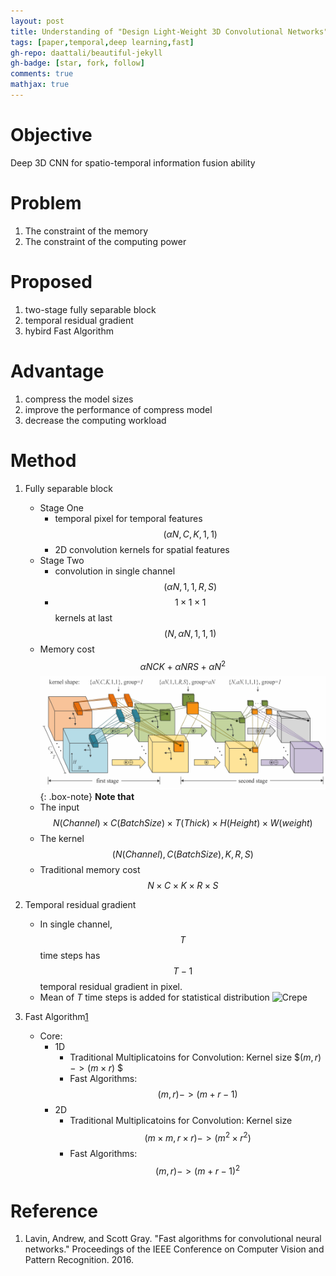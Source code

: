 ```yaml
---
layout: post
title: Understanding of "Design Light-Weight 3D Convolutional Networks"
tags: [paper,temporal,deep learning,fast]
gh-repo: daattali/beautiful-jekyll
gh-badge: [star, fork, follow]
comments: true
mathjax: true
---
```

# Objective
Deep 3D CNN for spatio-temporal information fusion ability

# Problem
1. The constraint of the memory
2. The constraint of the computing power

# Proposed
1. two-stage fully separable block
2. temporal residual gradient
3. hybird Fast Algorithm 

# Advantage
1. compress the model sizes
2. improve the performance of compress model
3. decrease the computing workload

# Method
1. Fully separable block
    - Stage One
        - temporal pixel for temporal features $$(\alpha N,C,K,1,1)$$
        - 2D convolution kernels for spatial features 
    - Stage Two
        - convolution in single channel $$(\alpha N,1,1,R,S)$$
        - $$1\times1\times1$$ kernels at last $$(N, \alpha N,1,1,1)$$
    - Memory cost $$\alpha NCK +\alpha NRS +\alpha N^2$$
    ![Crepe](/assets/img/2019-07-07-PaperReading-01-Temporal-CNN/Fig1.png)
{: .box-note} **Note that**
    - The input $$N(Channel)\times C(Batch Size)\times T(Thick) \times H(Height) \times W(weight)$$
    - The kernel $$(N(Channel),C(Batch Size),K,R,S)$$
    - Traditional memory cost $$N\times C\times K\times R\times S$$


2. Temporal residual gradient
    - In single channel, $$T$$time steps has $$T-1$$ temporal residual gradient in pixel.
    - Mean of $T$ time steps is added for statistical distribution
    ![Crepe](/assets/img/img/2019-07-07-PaperReading-01-Temporal-CNN/Fig2.png?raw=true)

3. Fast Algorithm[1](#1)
    - Core:
        - 1D 
            - Traditional Multiplicatoins for Convolution: Kernel size $$(m,r)->(m\times r)$ $
            - Fast Algorithms: $$(m,r)->(m+r-1)$$
        - 2D
            - Traditional Multiplicatoins for Convolution: Kernel size $$(m\times m,r\times r)->(m^2\times r^2)$$ 
            - Fast Algorithms: $$(m,r)->(m+r-1)^2$$

# Reference

1. <span id="1">Lavin, Andrew, and Scott Gray. "Fast algorithms for convolutional neural networks." Proceedings of the IEEE Conference on Computer Vision and Pattern Recognition. 2016.</span>
